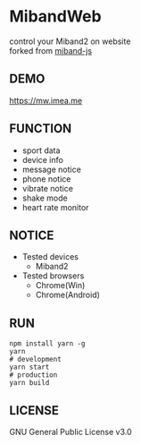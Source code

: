 # MibandWeb
control your Miband2 on website  
forked from [miband-js](https://github.com/vshymanskyy/miband-js)  

## DEMO
https://mw.imea.me

## FUNCTION
- sport data
- device info
- message notice
- phone notice
- vibrate notice
- shake mode
- heart rate monitor

## NOTICE
- Tested devices
    - Miband2
- Tested browsers
    - Chrome(Win)
    - Chrome(Android)
    
## RUN
```
npm install yarn -g
yarn
# development
yarn start
# production
yarn build
```

## LICENSE
GNU General Public License v3.0
